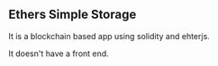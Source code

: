 ## Ethers Simple Storage

It is a blockchain based app using solidity and ehterjs.

It doesn't have a front end.
